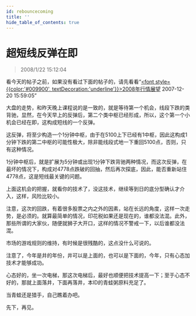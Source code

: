 ```yaml
---
id: rebouncecoming 
title: ''
hide_table_of_contents: true
---
```


# 超短线反弹在即

> 2008/1/22 15:12:04

<div style={{color: '#009900', fontWeight: 'bold', fontSize: '18px'}}>

看今天的帖子之前，如果没有看过下面的帖子的，请先看看“[<font style={{color:'#009900', textDecoration:'underline'}}>2008年行情展望</font>](2008forcast) 2007-12-20 15:59:05”
 
大盘的走势，和昨天晚上课程说的是一致的，就是等待第一个机会，线段下跌的类背驰，显然，在今天早上的反弹后，第二个类中枢已经形成，所以，这个第一个小机会已经在即，这构成短线的一个反弹。
 
这反弹，将至少构造一个1分钟中枢，由于在5100上下已经有1中枢，因此这构成1分钟下跌的第二中枢的可能性极大，除非能线段式地一下重回5100点，否则，只有这种情况。
 
1分钟中枢后，就是扩展为5分钟或出现1分钟下跌背驰两种情况，而这次反弹，在最坏的情况下，构成对4778点跌破的回抽，然后再次探底，因此，能否重新站住4778点，这是短线最关键的问题。
 
上面这机会的把握，就看你的技术了，没这技术，继续等到日的底分型确认才介入，这样，风险比较小。
 
注意，这次的回跌，有着很多股票之内之外的因素，站在长远的角度，这样一次走势，是必须的。就算最简单的情况，印花税如果还是现在的，谁都没法混。此外，那些所谓的大家伙，随便就狮子大开口，这样的情况不警戒一下，以后谁都没法混。
 
市场的游戏规则的维持，有时候是很残酷的，这点没什么可说的。
 
注意了，今年是井的年份，井可以是上面的，也可以是下面的，今年，只有心态加技术才能够成功。
 
心态好的，坐一次电梯，那这次电梯后，最好也顺便把技术提高一下；至于心态不好的，那就上面落井，下面再落井，本ID的青蛙粥原料充足了。
 
当青蛙还是猎手，自己瞧着办吧。
 
先下，再见。

</div>
